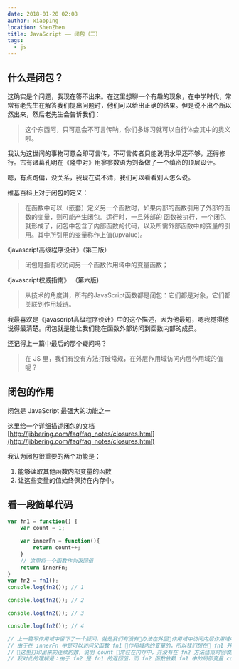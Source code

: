 ```yaml
---
date: 2018-01-20 02:08
author: xiaop1ng
location: ShenZhen
title: JavaScript —— 闭包（三）
tags:
  - js
---
```



## 什么是闭包？

 这确实是个问题，我现在答不出来。在这里想聊一个有趣的现象，在中学时代，常常有老先生在解答我们提出问题时，他们可以给出正确的结果。但是说不出个所以然出来，然后老先生会告诉我们：

 
> 这个东西阿，只可意会不可言传呐，你们多练习就可以自行体会其中的奥义啦。
> 
>  
 我认为这世间的事物可意会即可言传，不可言传者只能说明水平还不够，还得修行。古有诸葛孔明在《隆中对》用寥寥数语为刘备做了一个缜密的顶层设计。

 嗯，有点跑偏，没关系，我现在说不清，我们可以看看别人怎么说。

 维基百科上对于闭包的定义：

 
> 在函数中可以（嵌套）定义另一个函数时，如果内部的函数引用了外部的函数的变量，则可能产生闭包。运行时，一旦外部的 函数被执行，一个闭包就形成了，闭包中包含了内部函数的代码，以及所需外部函数中的变量的引用。其中所引用的变量称作上值(upvalue)。
> 
>  
 《javascript高级程序设计》（第三版）

 
> 闭包是指有权访问另一个函数作用域中的变量函数；
> 
>  
 《javascript权威指南》 （第六版)

 
> 从技术的角度讲，所有的JavaScript函数都是闭包：它们都是对象，它们都关联到作用域链。
> 
>  
 我最喜欢是《javascript高级程序设计》中的这个描述，因为他最短，嗯我觉得他说得最清楚。闭包就是能让我们能在函数外部访问到函数内部的成员。

 还记得上一篇中最后的那个疑问吗？

 
> 在 JS 里，我们有没有方法打破常规，在外层作用域访问内层作用域的值呢？
> 
>  
 
## 闭包的作用

 闭包是 JavaScript 最强大的功能之一

 这里给一个详细描述闭包的文档 [http://jibbering.com/faq/faq_notes/closures.html](http://jibbering.com/faq/faq_notes/closures.html)

 我认为闭包很重要的两个功能是：

1. 能够读取其他函数内部变量的函数  
2. 让这些变量的值始终保持在内存中。  
## 看一段简单代码

 
```javascript
var fn1 = function() {
    var count = 1;

    var innerFn = function(){
        return count++; 
    }
    // 这里将一个函数作为返回值
    return innerFn;
}
var fn2 = fn1();
console.log(fn2()); // 1

console.log(fn2()); // 2

console.log(fn2()); // 3

console.log(fn2()); // 4

// 上一篇写作用域中留下了一个疑问，就是我们有没有办法在外层作用域中访问内层作用域中的局部变量(属性)
// 由于在 innerFn 中是可以访问父函数 fn1 作用域内的变量的，所以我们想在 fn1 外访问 fn1 中的变量可以借助 innerFn 来完成。这也是万物皆值类型语言(JS、Lua、Swift、Go...)的一个很重要的特性——闭包
// 这里打印出来的连续的数，说明 count 常驻在内存中，并没有在 fn2 方法结束时回收掉 count
// 我对此的理解是：由于 fn2 是 fn1 的返回值，而 fn2 函数依赖 fn1 中的局部变量 count, 所以 GC 不会回收 count
```
